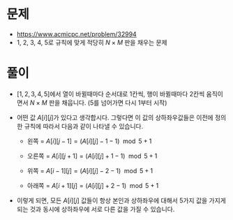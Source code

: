 # 문제
- https://www.acmicpc.net/problem/32994
- 1, 2, 3, 4, 5로 규칙에 맞게 적당히 $N\times{M}$ 판을 채우는 문제

# 풀이
- $[1, 2, 3, 4, 5]$에서 열이 바뀔때마다 순서대로 1칸씩, 행이 바뀔때마다 2칸씩 움직이면서 $N\times{M}$ 판을 채웁니다. (5를 넘어가면 다시 1부터 시작)

- 어떤 값 $A[i][j]$가 있다고 생각합시다. 그렇다면 이 값의 상하좌우값들은 이전에 정의한 규칙에 따라서 다음과 같이 나타낼 수 있습니다. 

    - 왼쪽 = $A[i][j-1]=(A[i][j]-1-1)\mod{5} + 1$

    - 오른쪽 = $A[i][j+1]=(A[i][j]+1-1)\mod{5} + 1$

    - 위쪽 = $A[i-1][j]=(A[i][j]-2-1)\mod{5} + 1$

    - 아래쪽 = $A[i+1][j]=(A[i][j]+2-1)\mod{5} + 1$

- 이렇게 되면, 모든 $A[i][j]$ 값들이 항상 본인과 상하좌우에 대해서 5가지 값을 가지게 되는 것과 동시에 상하좌우에 서로 다른 값을 가질 수 있습니다.